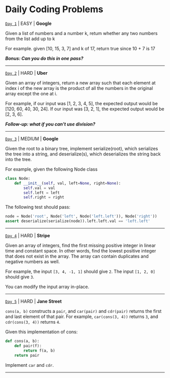 # Daily Coding Problems

[`Day 1`](./problems/Day1.py) | EASY | **Google**

Given a list of numbers and a number k, retum whether any two numbers from the list add up to k
  
For example. given [10, 15, 3, 7] and k of 17, return true since 10 + 7 is 17

***Bonus: Can you do this in one pass?***

***

[`Day 2`](./problems/Day2.py) | HARD | **Uber**

Given an array of integers, return a new array such that each element at index i of the new array is the product of all the numbers in the original array except the one at i.

For example, if our input was [1, 2, 3, 4, 5], the expected output would be [120, 60, 40, 30, 24]. If our input was [3, 2, 1], the expected output would be [2, 3, 6].

***Follow-up: what if you can't use division?***

***

[`Day 3`](./problems/Day3.py) | MEDIUM | **Google**

Given the root to a binary tree, implement serialize(root), which serializes the tree into a string, and deserialize(s), which deserializes the string back into the tree.

For example, given the following Node class

```python
class Node:
    def __init__(self, val, left=None, right=None):
        self.val = val
        self.left = left
        self.right = right
```

The following test should pass:

```python
node = Node('root', Node('left', Node('left.left')), Node('right'))
assert deserialize(serialize(node)).left.left.val == 'left.left'
```

***

[`Day 4`](./problems/Day4.py) | HARD | **Stripe**

Given an array of integers, find the first missing positive integer in linear time and constant space. In other words, find the lowest positive integer that does not exist in the array. The array can contain duplicates and negative numbers as well.

For example, the input ```[3, 4, -1, 1]``` should give ```2```. The input ```[1, 2, 0]``` should give ```3```.

You can modify the input array in-place.

***

[`Day 5`](./problems/Day5.py) | HARD | **Jane Street**

```cons(a, b)``` constructs a ```pair```, and ```car(pair)``` and ```cdr(pair)``` returns the first and last element of that pair. For example, ```car(cons(3, 4))``` returns ```3```, and ```cdr(cons(3, 4))``` returns ```4```.

Given this implementation of cons:

```python
def cons(a, b):
    def pair(f):
        return f(a, b)
    return pair
```

Implement ```car``` and ```cdr```.

***
